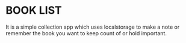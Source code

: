 # BOOK LIST
It is a simple collection app which uses localstorage to make a note or remember the book you want to keep count of or hold important.
